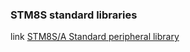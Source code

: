 ### STM8S standard libraries

link [STM8S/A Standard peripheral library](https://www.st.com/en/embedded-software/stsw-stm8069.html)